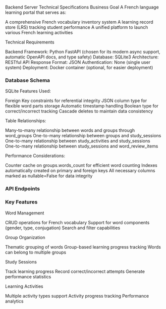 Backend Server Technical Specifications
Business Goal
A French language learning portal that serves as:

A comprehensive French vocabulary inventory system
A learning record store (LRS) tracking student performance
A unified platform to launch various French learning activities

Technical Requirements

Backend Framework: Python FastAPI (chosen for its modern async support, automatic OpenAPI docs, and type safety)
Database: SQLite3
Architecture: RESTful API
Response Format: JSON
Authentication: None (single user system)
Deployment: Docker container (optional, for easier deployment)

### Database Schema

SQLite Features Used:

Foreign Key constraints for referential integrity
JSON column type for flexible word parts storage
Automatic timestamp handling
Boolean type for correct/incorrect tracking
Cascade deletes to maintain data consistency


Table Relationships:

Many-to-many relationship between words and groups through word_groups
One-to-many relationship between groups and study_sessions
One-to-many relationship between study_activities and study_sessions
One-to-many relationship between study_sessions and word_review_items


Performance Considerations:

Counter cache on groups.words_count for efficient word counting
Indexes automatically created on primary and foreign keys
All necessary columns marked as nullable=False for data integrity

### API Endpoints


### Key Features

Word Management

CRUD operations for French vocabulary
Support for word components (gender, type, conjugation)
Search and filter capabilities


Group Organization

Thematic grouping of words
Group-based learning progress tracking
Words can belong to multiple groups


Study Sessions

Track learning progress
Record correct/incorrect attempts
Generate performance statistics


Learning Activities

Multiple activity types support
Activity progress tracking
Performance analytics